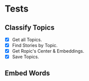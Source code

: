 # Tests

## Classify Topics
- [X] Get all Topics.
- [X] Find Stories by Topic.
- [X] Get Ropic's Center & Embeddings.
- [X] Save Topics.

## Embed Words


